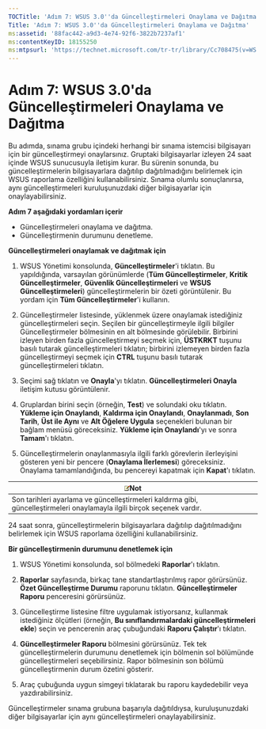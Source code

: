 ```yaml
---
TOCTitle: 'Adım 7: WSUS 3.0''da Güncelleştirmeleri Onaylama ve Dağıtma'
Title: 'Adım 7: WSUS 3.0''da Güncelleştirmeleri Onaylama ve Dağıtma'
ms:assetid: '88fac442-a9d3-4e74-92f6-3822b7237af1'
ms:contentKeyID: 18155250
ms:mtpsurl: 'https://technet.microsoft.com/tr-tr/library/Cc708475(v=WS.10)'
---
```


Adım 7: WSUS 3.0'da Güncelleştirmeleri Onaylama ve Dağıtma
==========================================================

Bu adımda, sınama grubu içindeki herhangi bir sınama istemcisi bilgisayarı için bir güncelleştirmeyi onaylarsınız. Gruptaki bilgisayarlar izleyen 24 saat içinde WSUS sunucusuyla iletişim kurar. Bu sürenin sonunda, bu güncelleştirmelerin bilgisayarlara dağıtılıp dağıtılmadığını belirlemek için WSUS raporlama özelliğini kullanabilirsiniz. Sınama olumlu sonuçlanırsa, aynı güncelleştirmeleri kuruluşunuzdaki diğer bilgisayarlar için onaylayabilirsiniz.

**Adım 7 aşağıdaki yordamları içerir**

-   Güncelleştirmeleri onaylama ve dağıtma.
-   Güncelleştirmenin durumunu denetleme.

**Güncelleştirmeleri onaylamak ve dağıtmak için**
1.  WSUS Yönetimi konsolunda, **Güncelleştirmeler**'i tıklatın. Bu yapıldığında, varsayılan görünümlerde (**Tüm Güncelleştirmeler**, **Kritik Güncelleştirmeler**, **Güvenlik Güncelleştirmeleri** ve **WSUS Güncelleştirmeleri**) güncelleştirmelerin bir özeti görüntülenir. Bu yordam için **Tüm Güncelleştirmeler**'i kullanın.

2.  Güncelleştirmeler listesinde, yüklenmek üzere onaylamak istediğiniz güncelleştirmeleri seçin. Seçilen bir güncelleştirmeyle ilgili bilgiler Güncelleştirmeler bölmesinin en alt bölmesinde görülebilir. Birbirini izleyen birden fazla güncelleştirmeyi seçmek için, **ÜSTKRKT** tuşunu basılı tutarak güncelleştirmeleri tıklatın; birbirini izlemeyen birden fazla güncelleştirmeyi seçmek için **CTRL** tuşunu basılı tutarak güncelleştirmeleri tıklatın.

3.  Seçimi sağ tıklatın ve **Onayla**'yı tıklatın. **Güncelleştirmeleri Onayla** iletişim kutusu görüntülenir.

4.  Gruplardan birini seçin (örneğin, **Test**) ve solundaki oku tıklatın. **Yükleme için Onaylandı**, **Kaldırma için Onaylandı**, **Onaylanmadı**, **Son Tarih**, **Üst ile Aynı** ve **Alt Öğelere Uygula** seçenekleri bulunan bir bağlam menüsü göreceksiniz. **Yükleme için Onaylandı**'yı ve sonra **Tamam**'ı tıklatın.

5.  Güncelleştirmelerin onaylanmasıyla ilgili farklı görevlerin ilerleyişini gösteren yeni bir pencere (**Onaylama İlerlemesi**) göreceksiniz. Onaylama tamamlandığında, bu pencereyi kapatmak için **Kapat**'ı tıklatın.

| ![](/security-updates/images/Cc708475.note(WS.10).gif)Not                                                     |
|--------------------------------------------------------------------------------------------------------------------------|
| Son tarihleri ayarlama ve güncelleştirmeleri kaldırma gibi, güncelleştirmeleri onaylamayla ilgili birçok seçenek vardır. |

24 saat sonra, güncelleştirmelerin bilgisayarlara dağıtılıp dağıtılmadığını belirlemek için WSUS raporlama özelliğini kullanabilirsiniz.

**Bir güncelleştirmenin durumunu denetlemek için**
1.  WSUS Yönetimi konsolunda, sol bölmedeki **Raporlar**'ı tıklatın.

2.  **Raporlar** sayfasında, birkaç tane standartlaştırılmış rapor görürsünüz. **Özet Güncelleştirme Durumu** raporunu tıklatın. **Güncelleştirmeler Raporu** penceresini görürsünüz.

3.  Güncelleştirme listesine filtre uygulamak istiyorsanız, kullanmak istediğiniz ölçütleri (örneğin, **Bu sınıflandırmalardaki güncelleştirmeleri ekle**) seçin ve pencerenin araç çubuğundaki **Raporu Çalıştır**'ı tıklatın.

4.  **Güncelleştirmeler Raporu** bölmesini görürsünüz. Tek tek güncelleştirmelerin durumunu denetlemek için bölmenin sol bölümünde güncelleştirmeleri seçebilirsiniz. Rapor bölmesinin son bölümü güncelleştirmenin durum özetini gösterir.

5.  Araç çubuğunda uygun simgeyi tıklatarak bu raporu kaydedebilir veya yazdırabilirsiniz.

Güncelleştirmeler sınama grubuna başarıyla dağıtıldıysa, kuruluşunuzdaki diğer bilgisayarlar için aynı güncelleştirmeleri onaylayabilirsiniz.
